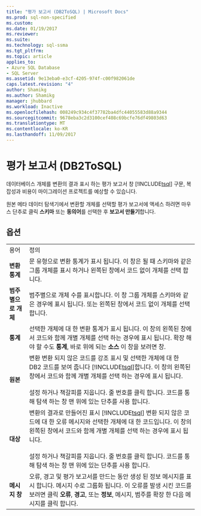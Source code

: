 ```yaml
---
title: "평가 보고서 (DB2ToSQL) | Microsoft Docs"
ms.prod: sql-non-specified
ms.custom: 
ms.date: 01/19/2017
ms.reviewer: 
ms.suite: 
ms.technology: sql-ssma
ms.tgt_pltfrm: 
ms.topic: article
applies_to:
- Azure SQL Database
- SQL Server
ms.assetid: 9e13eba0-e3cf-4205-974f-c00f982061de
caps.latest.revision: "4"
author: Shamikg
ms.author: Shamikg
manager: jhubbard
ms.workload: Inactive
ms.openlocfilehash: 008249c934c4f37782ba4dfc44055583d88a9344
ms.sourcegitcommit: 9678eba3c2d3100cef408c69bcfe76df49803d63
ms.translationtype: MT
ms.contentlocale: ko-KR
ms.lasthandoff: 11/09/2017
---
```

# <a name="assessment-report-db2tosql"></a>평가 보고서 (DB2ToSQL)
데이터베이스 개체를 변환의 결과 표시 하는 평가 보고서 창 [!INCLUDE[tsql](../../includes/tsql_md.md)] 구문, 복잡성과 비용이 마이그레이션 프로젝트를 예상할 수 있습니다.  
  
원본 메타 데이터 탐색기에서 변환할 개체를 선택할 평가 보고서에 액세스 하려면 마우스 단추로 클릭 **스키마** 또는 **동의어**를 선택한 후 **보고서 만들기**합니다.  
  
## <a name="options"></a>옵션  
  
|||  
|-|-|  
|용어|정의|  
|**변환 통계**|문 유형으로 변환 통계가 표시 됩니다. 이 창은 될 때 스키마와 같은 그룹 개체를 표시 하거나 왼쪽된 창에서 코드 없이 개체를 선택 합니다.|  
|**범주별으로 개체**|범주별으로 개체 수를 표시합니다. 이 창 그룹 개체를 스키마와 같은 경우에 표시 됩니다. 또는 왼쪽된 창에서 코드 없이 개체를 선택 합니다.|  
|**통계**|선택한 개체에 대 한 변환 통계가 표시 됩니다. 이 창의 왼쪽된 창에서 코드와 함께 개별 개체를 선택 하는 경우에 표시 됩니다. 확장 해야 할 수도 **통계**, 바로 위에 되는 **소스** 이 창을 보려면 창.|  
|**원본**|변환 변환 되지 않은 코드를 강조 표시 및 선택한 개체에 대 한 DB2 코드를 보여 줍니다 [!INCLUDE[tsql](../../includes/tsql_md.md)]합니다. 이 창의 왼쪽된 창에서 코드와 함께 개별 개체를 선택 하는 경우에 표시 됩니다.<br /><br />설정 하거나 책갈피를 지웁니다. 줄 번호를 클릭 합니다. 코드를 통해 탐색 하는 창 맨 위에 있는 단추를 사용 합니다.|  
|**대상**|변환의 결과로 만들어진 표시 [!INCLUDE[tsql](../../includes/tsql_md.md)] 변환 되지 않은 코드에 대 한 오류 메시지와 선택한 개체에 대 한 코드입니다. 이 창의 왼쪽된 창에서 코드와 함께 개별 개체를 선택 하는 경우에 표시 됩니다.<br /><br />설정 하거나 책갈피를 지웁니다. 줄 번호를 클릭 합니다. 코드를 통해 탐색 하는 창 맨 위에 있는 단추를 사용 합니다.|  
|**메시지 창**|오류, 경고 및 평가 보고서를 만드는 동안 생성 된 정보 메시지를 표시 합니다. 메시지 수로 그룹화 됩니다. 이 오류를 발생 시킨 코드를 보려면 클릭 **오류**, **경고**, 또는 **정보**, 메시지, 범주를 확장 한 다음 메시지를 클릭 합니다.|  
  
